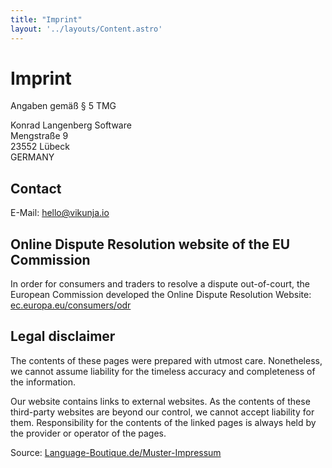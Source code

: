 ```yaml
---
title: "Imprint"
layout: '../layouts/Content.astro'
---
```


# Imprint

Angaben gemäß § 5 TMG

Konrad Langenberg Software<br/>
Mengstraße 9<br/>
23552 Lübeck<br/>
GERMANY

## Contact

E-Mail: <a href="mailto:hello@vikunja.io">hello@vikunja.io</a>

## Online Dispute Resolution website of the EU Commission

In order for consumers and traders to resolve a dispute out-of-court, the European Commission developed the
Online Dispute Resolution Website: [ec.europa.eu/consumers/odr](https://www.ec.europa.eu/consumers/odr)

## Legal disclaimer

The contents of these pages were prepared with utmost care. Nonetheless, we cannot assume liability for the
timeless accuracy and completeness of the information.

Our website contains links to external websites. As the contents of these third-party websites are beyond our
control, we cannot accept liability for them. Responsibility for the contents of the linked pages is always held
by the provider or operator of the pages.

Source: <a href="https://language-boutique.de/muster-impressum" target="_blank" rel="noopener">Language-Boutique.de/Muster-Impressum</a>